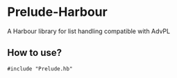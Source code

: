 # Prelude-Harbour
A Harbour library for list handling compatible with AdvPL

## How to use?

``#include "Prelude.hb"``
